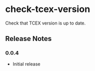 # check-tcex-version

Check that TCEX version is up to date.

## Release Notes

### 0.0.4
+ Initial release

